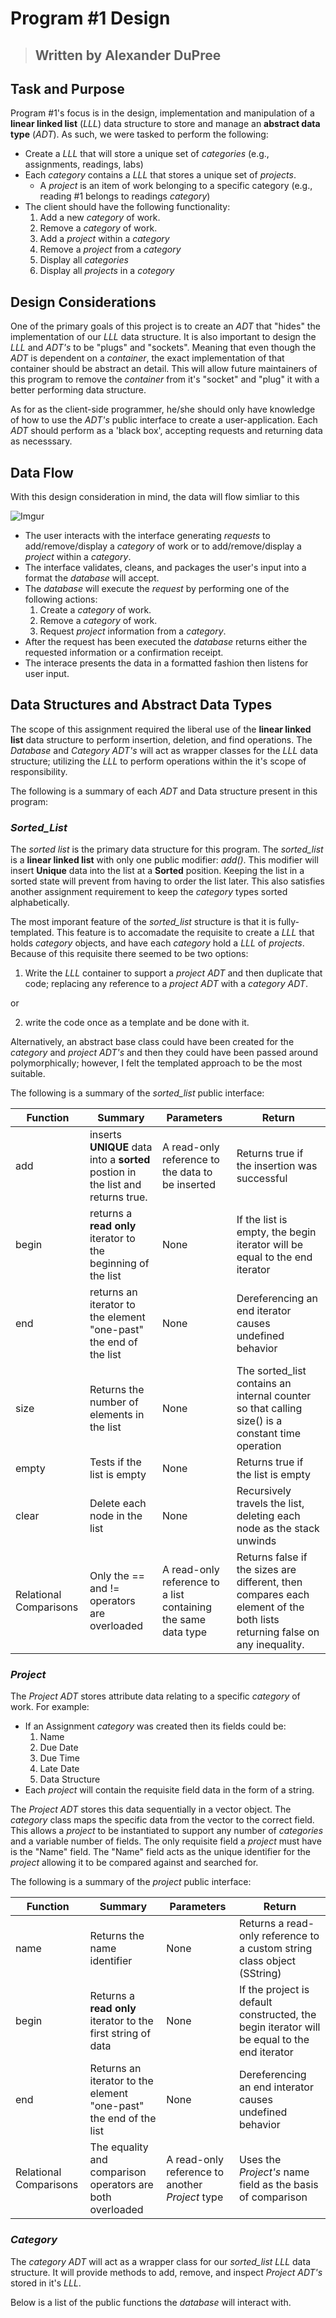 # Program #1 Design
>## Written by Alexander DuPree

## Task and Purpose
Program #1's focus is in the design, implementation and manipulation of a **linear linked list** (_LLL_) data structure to store and manage an **abstract data type** (_ADT_). As such, we were tasked to perform the following:

- Create a _LLL_ that will store a unique set of *categories* (e.g., assignments, readings, labs)
- Each *category* contains a _LLL_ that stores a unique set of *projects*.
    - A *project* is an item of work belonging to a specific category (e.g., reading #1 belongs to readings *category*)
- The client should have the following functionality:
    1. Add a new *category* of work.
    2. Remove a *category* of work.
    3. Add a *project* within a *category*
    4. Remove a *project* from a *category*
    5. Display all *categories*
    6. Display all *projects* in a *cotegory*

## Design Considerations

One of the primary goals of this project is to create an _ADT_ that "hides" the implementation of our _LLL_ data structure. It is also important to design the _LLL_ and _ADT's_ to be "plugs" and "sockets". Meaning that even though the _ADT_ is dependent on a *container*, the exact implementation of that container should be abstract an detail. This will allow future maintainers of this program to remove the *container* from it's "socket" and "plug" it with a better performing data structure. 

As for as the client-side programmer, he/she should only have knowledge of how to use the _ADT's_ public interface to create a user-application. Each _ADT_ should perform as a 'black box', accepting requests and returning data as necesssary.

## Data Flow

With this design consideration in mind, the data will flow simliar to this

![Imgur](https://i.imgur.com/pLgBIYe.png)

- The user interacts with the interface generating _requests_ to add/remove/display a *category* of work or to add/remove/display a *project* within a *category*. 
- The interface validates, cleans, and packages the user's input into a format the *database* will accept. 
- The *database* will execute the _request_ by performing one of the following actions:
    1. Create a *category* of work.
    2. Remove a *category* of work.
    3. Request *project* information from a *category*.
- After the request has been executed the *database* returns either the requested information or a confirmation receipt.
- The interace presents the data in a formatted fashion then listens for user input.

## Data Structures and Abstract Data Types

The scope of this assignment required the liberal use of the **linear linked list** data structure to perform insertion, deletion, and find operations. The *Database* and *Category* _ADT's_ will act as wrapper classes for the _LLL_ data structure; utilizing the _LLL_ to perform operations within the it's scope of responsibility.

The following is a summary of each _ADT_ and Data structure present in this program:

### *Sorted_List*
The *sorted list* is the primary data structure for this program. The *sorted_list* is a **linear linked list** with only one public modifier: *add()*. This modifier will insert **Unique** data into the list at a **Sorted** position. Keeping the list in a sorted state will prevent from having to order the list later. This also satisfies another assignment requirement to keep the *category* types sorted alphabetically.

The most imporant feature of the *sorted_list* structure is that it is fully-templated. This feature is to accomadate the requisite to create a _LLL_ that holds *category* objects, and have each *category* hold a _LLL_ of *projects*. Because of this requisite there seemed to be two options:
1. Write the _LLL_ container to support a *project* _ADT_ and then duplicate that code; replacing any reference to a *project* _ADT_ with a *category* _ADT_. 

or

2. write the code once as a template and be done with it. 

Alternatively, an abstract base class could have been created for the *category* and *project* _ADT's_ and then they could have been passed around polymorphically; however, I felt the templated approach to be the most suitable.

The following is a summary of the *sorted_list* public interface:

| Function | Summary | Parameters | Return | 
|----------|---------|------------|--------|
|add | inserts **UNIQUE** data into a **sorted** postion in the list and returns true. | A read-only reference to the data to be inserted | Returns true if the insertion was successful
|begin | returns a **read only** iterator to the beginning of the list | None | If the list is empty, the begin iterator will be equal to the end iterator
|end | returns an iterator to the element "one-past" the end of the list | None | Dereferencing an end iterator causes undefined behavior
| size | Returns the number of elements in the list | None | The sorted_list contains an internal counter so that calling size() is a constant time operation
|empty | Tests if the list is empty | None | Returns true if the list is empty
|clear | Delete each node in the list | None | Recursively travels the list, deleting each node as the stack unwinds
| Relational Comparisons| Only the == and != operators are overloaded | A read-only reference to a list containing the same data type | Returns false if the sizes are different, then compares each element of the both lists returning false on any inequality.

### *Project*
The *Project* _ADT_ stores attribute data relating to a specific *category* of work. For example:

- If an Assignment *category* was created then its fields could be:
    1. Name
    2. Due Date
    3. Due Time
    4. Late Date
    5. Data Structure 
- Each *project* will contain the requisite field data in the form of a string.

The *Project* _ADT_ stores this data sequentially in a vector object. The *category* class maps the specific data from the vector to the correct field. This allows a *project* to be instantiated to support any number of *categories* and a variable number of fields. The only requisite field a *project* must have is the "Name" field. The "Name" field acts as the unique identifier for the *project* allowing it to be compared against and searched for. 

The following is a summary of the *project* public interface:

| Function | Summary | Parameters | Return | 
|----------|---------|------------|--------|
|name   | Returns the name identifier | None | Returns a read-only reference to a custom string class object (SString)
|begin | Returns a **read only** iterator to the first string of data | None | If the project is default constructed, the begin iterator will be equal to the end iterator
|end | Returns an iterator to the element "one-past" the end of the list | None | Dereferencing an end interator causes undefined behavior
| Relational Comparisons | The equality and comparison operators are both overloaded | A read-only reference to another *Project* type | Uses the *Project's* name field as the basis of comparison

### *Category*
The *category* _ADT_ will act as a wrapper class for our *sorted_list* _LLL_ data structure. It will provide methods to add, remove, and inspect *Project* _ADT's_ stored in it's _LLL_.

Below is a list of the public functions the *database* will interact with. 